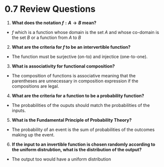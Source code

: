 # 0.7 Review Questions

1. __What does the notation $f:A \to B$ mean?__
* $f$ which is a function whose domain is the set _A_ and whose co-domain is the set _B_ or a function from _A_ to _B_


2. __What are the criteria for _f_ to be an intervertible function?__
* The function must be surjective (on-to) and injectice (one-to-one).


3. __What is associativity for functional composition?__
* The composition of functions is associative meaning that the parentheses are unnecessary in composition expression if the compositions are legal.


4. __What are the criteria for a function to be a probability function?__  
* The probabilities of the ouputs should match the probabilities of the inputs.


5. __What is the Fundamental Principle of Probability Theory?__
* The probability of an event is the sum of probabilities of the outcomes making up the event.


6. __If the input to an invertible function is chosen randomly according to the uniform distrubtion, what is the distribution of the output?__ 


* The output too would have a uniform distribution
